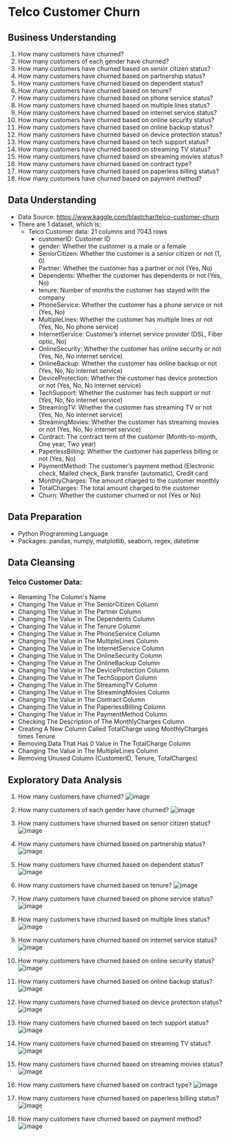 # Telco Customer Churn
## Business Understanding
1. How many customers have churned?
2. How many customers of each gender have churned?
3. How many customers have churned based on senior citizen status?
4. How many customers have churned based on partnership status?
5. How many customers have churned based on dependent status?
6. How many customers have churned based on tenure?
7. How many customers have churned based on phone service status?
8. How many customers have churned based on multiple lines status?
9. How many customers have churned based on internet service status?
10. How many customers have churned based on online security status?
11. How many customers have churned based on online backup status?
12. How many customers have churned based on device protection status?
13. How many customers have churned based on tech support status?
14. How many customers have churned based on streaming TV status?
15. How many customers have churned based on streaming movies status?
16. How many customers have churned based on contract type?
17. How many customers have churned based on paperless billing status?
18. How many customers have churned based on payment method?

## Data Understanding
- Data Source: https://www.kaggle.com/blastchar/telco-customer-churn
- There are 1 dataset, which is:
  - Telco Customer data: 21 columns and 7043 rows
    - customerID: Customer ID
    - gender: Whether the customer is a male or a female
    - SeniorCitizen: Whether the customer is a senior citizen or not (1, 0)
    - Partner: Whether the customer has a partner or not (Yes, No)
    - Dependents: Whether the customer has dependents or not (Yes, No)
    - tenure: Number of months the customer has stayed with the company
    - PhoneService: Whether the customer has a phone service or not (Yes, No)
    - MultipleLines: Whether the customer has multiple lines or not (Yes, No, No phone service)
    - InternetService: Customer’s internet service provider (DSL, Fiber optic, No)
    - OnlineSecurity: Whether the customer has online security or not (Yes, No, No internet service)
    - OnlineBackup: Whether the customer has online backup or not (Yes, No, No internet service)
    - DeviceProtection: Whether the customer has device protection or not (Yes, No, No internet service)
    - TechSupport: Whether the customer has tech support or not (Yes, No, No internet service)
    - StreamingTV: Whether the customer has streaming TV or not (Yes, No, No internet service)
    - StreamingMovies: Whether the customer has streaming movies or not (Yes, No, No internet service)
    - Contract: The contract term of the customer (Month-to-month, One year, Two year)
    - PaperlessBilling: Whether the customer has paperless billing or not (Yes, No)
    - PaymentMethod: The customer’s payment method (Electronic check, Mailed check, Bank transfer (automatic), Credit card
    - MonthlyCharges: The amount charged to the customer monthly
    - TotalCharges: The total amount charged to the customer
    - Churn: Whether the customer churned or not (Yes or No)
      
## Data Preparation
- Python Programming Language
- Packages: pandas, numpy, matplotlib, seaborn, regex, datetime

## Data Cleansing
### Telco Customer Data:
  - Renaming The Column's Name
  - Changing The Value in The SeniorCitizen Column
  - Changing The Value in The Partner Column
  - Changing The Value in The Dependents Column
  - Changing The Value in The Tenure Column
  - Changing The Value in The PhoneService Column
  - Changing The Value in The MultipleLines Column
  - Changing The Value in The InternetService Column
  - Changing The Value in The OnlineSecurity Column
  - Changing The Value in The OnlineBackup Column
  - Changing The Value in The DeviceProtection Column
  - Changing The Value in The TechSupport Column
  - Changing The Value in The StreamingTV Column
  - Changing The Value in The StreamingMovies Column
  - Changing The Value in The Contract Column
  - Changing The Value in The PaperlessBilling Column
  - Changing The Value in The PaymentMethod Column
  - Checking The Description of The MonthlyCharges Column
  - Creating A New Column Called TotalCharge using MonthlyCharges times Tenure
  - Removing Data That Has 0 Value in The TotalCharge Column
  - Changing The Value in The MultipleLines Column
  - Removing Unused Column (CustomerID, Tenure, TotalCharges)

## Exploratory Data Analysis
1. How many customers have churned?
   ![image](https://raw.githubusercontent.com/luthfifathurrahman/Telco-Customer-Churn-Potfolio-Project/main/images/How%20many%20customers%20have%20churned.png)
   
2. How many customers of each gender have churned?
   ![image](https://raw.githubusercontent.com/luthfifathurrahman/Telco-Customer-Churn-Potfolio-Project/main/images/How%20many%20customers%20of%20each%20gender%20have%20churned.png)
   
3. How many customers have churned based on senior citizen status?
   ![image](https://raw.githubusercontent.com/luthfifathurrahman/Telco-Customer-Churn-Potfolio-Project/main/images/How%20many%20customers%20have%20churned%20based%20on%20senior%20citizen%20status.png)
   
4. How many customers have churned based on partnership status?
   ![image](https://raw.githubusercontent.com/luthfifathurrahman/Telco-Customer-Churn-Potfolio-Project/main/images/How%20many%20customers%20have%20churned%20based%20on%20partnership%20status.png)
   
5. How many customers have churned based on dependent status?
   ![image](https://raw.githubusercontent.com/luthfifathurrahman/Telco-Customer-Churn-Potfolio-Project/main/images/How%20many%20customers%20have%20churned%20based%20on%20dependent%20status.png)
   
6. How many customers have churned based on tenure?
   ![image](https://raw.githubusercontent.com/luthfifathurrahman/Telco-Customer-Churn-Potfolio-Project/main/images/How%20many%20customers%20have%20churned%20based%20on%20tenure.png)
   
7. How many customers have churned based on phone service status?
   ![image](https://raw.githubusercontent.com/luthfifathurrahman/Telco-Customer-Churn-Potfolio-Project/main/images/How%20many%20customers%20have%20churned%20based%20on%20phone%20service%20status.png)
   
8. How many customers have churned based on multiple lines status?
   ![image](https://raw.githubusercontent.com/luthfifathurrahman/Telco-Customer-Churn-Potfolio-Project/main/images/How%20many%20customers%20have%20churned%20based%20on%20multiple%20lines%20status.png)
   
9. How many customers have churned based on internet service status?
   ![image](https://raw.githubusercontent.com/luthfifathurrahman/Telco-Customer-Churn-Potfolio-Project/main/images/How%20many%20customers%20have%20churned%20based%20on%20internet%20service%20status.png)
   
10. How many customers have churned based on online security status?
   ![image](https://raw.githubusercontent.com/luthfifathurrahman/Telco-Customer-Churn-Potfolio-Project/main/images/How%20many%20customers%20have%20churned%20based%20on%20online%20security%20status.png)
   
11. How many customers have churned based on online backup status?
   ![image](https://raw.githubusercontent.com/luthfifathurrahman/Telco-Customer-Churn-Potfolio-Project/main/images/How%20many%20customers%20have%20churned%20based%20on%20online%20backup%20status.png)
   
12. How many customers have churned based on device protection status?
   ![image](https://raw.githubusercontent.com/luthfifathurrahman/Telco-Customer-Churn-Potfolio-Project/main/images/How%20many%20customers%20have%20churned%20based%20on%20device%20protection%20status.png)
   
13. How many customers have churned based on tech support status?
   ![image](https://raw.githubusercontent.com/luthfifathurrahman/Telco-Customer-Churn-Potfolio-Project/main/images/How%20many%20customers%20have%20churned%20based%20on%20tech%20support%20status.png)
   
14. How many customers have churned based on streaming TV status?
   ![image](https://raw.githubusercontent.com/luthfifathurrahman/Telco-Customer-Churn-Potfolio-Project/main/images/How%20many%20customers%20have%20churned%20based%20on%20streaming%20TV%20status.png)
   
15. How many customers have churned based on streaming movies status?
   ![image](https://raw.githubusercontent.com/luthfifathurrahman/Telco-Customer-Churn-Potfolio-Project/main/images/How%20many%20customers%20have%20churned%20based%20on%20streaming%20movies%20status.png)
   
16. How many customers have churned based on contract type?
   ![image](https://raw.githubusercontent.com/luthfifathurrahman/Telco-Customer-Churn-Potfolio-Project/main/images/How%20many%20customers%20have%20churned%20based%20on%20contract%20type.png)
   
17. How many customers have churned based on paperless billing status?
   ![image](https://raw.githubusercontent.com/luthfifathurrahman/Telco-Customer-Churn-Potfolio-Project/main/images/How%20many%20customers%20have%20churned%20based%20on%20paperless%20billing%20status.png)
   
18. How many customers have churned based on payment method?
   ![image](https://raw.githubusercontent.com/luthfifathurrahman/Telco-Customer-Churn-Potfolio-Project/main/images/How%20many%20customers%20have%20churned%20based%20on%20payment%20method.png)
   
